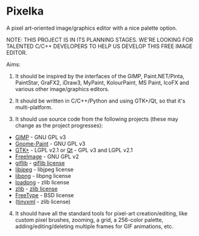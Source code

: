 Pixelka
=======

A pixel art-oriented image/graphics editor with a nice palette option.


NOTE: THIS PROJECT IS IN ITS PLANNING STAGES. WE'RE LOOKING FOR TALENTED C/C++ DEVELOPERS TO HELP US DEVELOP THIS FREE IMAGE EDITOR.

Aims:

1. It should be inspired by the interfaces of the GIMP, Paint.NET/Pinta, PaintStar, GraFX2, iDraw3, MyPaint, KolourPaint, MS Paint, IcoFX and various other image/graphics editors.

2. It should be written in C/C++/Python and using GTK+/Qt, so that it's multi-platform.

3. It should use source code from the following projects (these may change as the project progresses):

* <a href="http://www.gimp.org/">GIMP</a> - GNU GPL v3
* <a href="https://launchpad.net/gnome-paint">Gnome-Paint</a> - GNU GPL v3
* <a href="http://www.gtk.org/">GTK+</a> - LGPL v2.1 or <a href="http://qt-project.org/">Qt</a> - GPL v3 and LGPL v2.1
* <a href="http://freeimage.sourceforge.net/">FreeImage</a> - GNU GPL v2
* <a href="http://sourceforge.net/projects/giflib/">giflib</a> - <a href="https://github.com/aseprite/aseprite/blob/master/docs/licenses/giflib-LICENSE.txt">giflib license</a>
* <a href="http://libjpeg.sourceforge.net/">libjpeg</a> - libjpeg license
* <a href="http://sourceforge.net/projects/libpng/">libpng</a> - libpng license
* <a href="http://tjaden.strangesoft.net/loadpng/">loadpng</a> - zlib license
* <a href="http://www.zlib.net/">zlib</a> - <a href="http://www.zlib.net/zlib_license.html">zlib license</a>
* <a href="http://sourceforge.net/projects/freetype/">FreeType</a> - BSD license
* (<a href="http://www.grinninglizard.com/tinyxml/">tinyxml</a> - zlib license)

4. It should have all the standard tools for pixel-art creation/editing, like custom pixel brushes, zooming, a grid, a 256-color palette, adding/editing/deleting multiple frames for GIF animations, etc.
